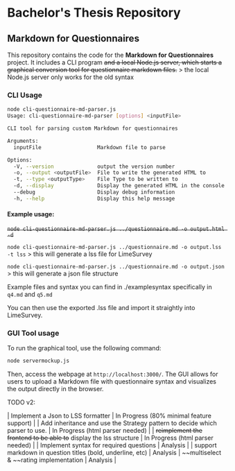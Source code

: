 # Bachelor's Thesis Repository

## Markdown for Questionnaires

This repository contains the code for the **Markdown for Questionnaires** project. It includes a CLI program ~~and a local Node.js server, which starts a graphical conversion tool for questionnaire markdown files.~~ > the local Node.js server only works for the old syntax

### CLI Usage

```bash
node cli-questionnaire-md-parser.js
Usage: cli-questionnaire-md-parser [options] <inputFile>

CLI tool for parsing custom Markdown for questionnaires

Arguments:
  inputFile                  Markdown file to parse

Options:
  -V, --version              output the version number
  -o, --output <outputFile>  File to write the generated HTML to
  -t, --type <outputType>    File Type to be written to
  -d, --display              Display the generated HTML in the console
  --debug                    Display debug information
  -h, --help                 Display this help message
```

#### Example usage:

~~`node cli-questionnaire-md-parser.js ../questionnaire.md -o output.html -d`~~

`node cli-questionnaire-md-parser.js ../questionnaire.md -o output.lss -t lss` > this will generate a lss file for LimeSurvey

`node cli-questionnaire-md-parser.js ../questionnaire.md -o output.json` > this will generate a json file structure

Example files and syntax you can find in ./examplesyntax specifically in `q4.md` and `q5.md`

You can then use the exported .lss file and import it straightly into LimeSurvey.

### GUI Tool usage

To run the graphical tool, use the following command:

```bash
node servermockup.js
```

Then, access the webpage at `http://localhost:3000/`. The GUI allows for users to upload a Markdown file with questionnaire syntax and visualizes the output directly in the browser.

TODO v2:

| Implement a Json to LSS formatter | In Progress (80% minimal feature support) |
| Add inheritance and use the Strategy pattern to decide which parser to use. | In Progress (html parser needed) |
| ~~reimplement the frontend to be able to~~ display the lss structure | In Progress (html parser needed) |
| Implement syntax for required questions | Analysis |
| support markdown in question titles (bold, underline, etc) | Analysis
| ~~multiselect & ~~rating implementation | Analysis |
